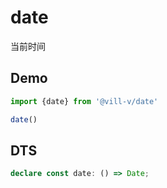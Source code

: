 # date

当前时间

## Demo

```ts
import {date} from '@vill-v/date'

date()
```

## DTS

```ts
declare const date: () => Date;
```
